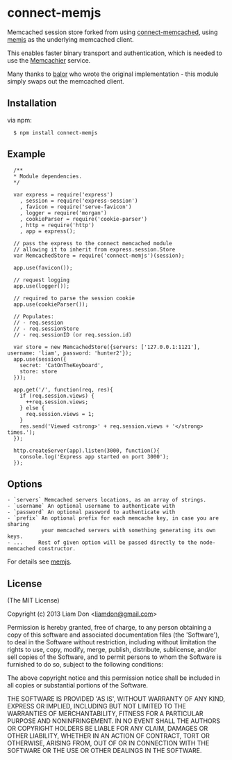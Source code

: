 
# connect-memjs

  Memcached session store forked from using [connect-memcached](https://github.com/balor/connect-memcached), using [memjs](https://github.com/alevy/memjs) as the underlying memcached client.

  This enables faster binary transport and authentication, which is needed to use the [Memcachier](https://www.memcachier.com) service.

  Many thanks to [balor](https://github.com/balor) who wrote the original implementation - this module simply swaps out the memcached client.

## Installation

  via npm:

      $ npm install connect-memjs

## Example

      /**
      * Module dependencies.
      */

      var express = require('express')
        , session = require('express-session')
        , favicon = require('serve-favicon')
        , logger = require('morgan')
        , cookieParser = require('cookie-parser')
        , http = require('http')
        , app = express();

      // pass the express to the connect memcached module
      // allowing it to inherit from express.session.Store
      var MemcachedStore = require('connect-memjs')(session);

      app.use(favicon());

      // request logging
      app.use(logger());

      // required to parse the session cookie
      app.use(cookieParser());

      // Populates:
      // - req.session
      // - req.sessionStore
      // - req.sessionID (or req.session.id)

      var store = new MemcachedStore({servers: ['127.0.0.1:1121'], username: 'liam', password: 'hunter2'});
      app.use(session({ 
        secret: 'CatOnTheKeyboard', 
        store: store
      }));

      app.get('/', function(req, res){
        if (req.session.views) {
          ++req.session.views;
        } else {
          req.session.views = 1;
        }
        res.send('Viewed <strong>' + req.session.views + '</strong> times.');
      });

      http.createServer(app).listen(3000, function(){
        console.log('Express app started on port 3000');
      });

## Options

    - `servers` Memcached servers locations, as an array of strings.
    - `username` An optional username to authenticate with
    - `password` An optional password to authenticate with
    - `prefix` An optional prefix for each memcache key, in case you are sharing 
               your memcached servers with something generating its own keys. 
    - ...     Rest of given option will be passed directly to the node-memcached constructor.

  For details see [memjs](https://github.com/alevy/memjs).

## License 

(The MIT License)

Copyright (c) 2013 Liam Don &lt;liamdon@gmail.com&gt;

Permission is hereby granted, free of charge, to any person obtaining
a copy of this software and associated documentation files (the
'Software'), to deal in the Software without restriction, including
without limitation the rights to use, copy, modify, merge, publish,
distribute, sublicense, and/or sell copies of the Software, and to
permit persons to whom the Software is furnished to do so, subject to
the following conditions:

The above copyright notice and this permission notice shall be
included in all copies or substantial portions of the Software.

THE SOFTWARE IS PROVIDED 'AS IS', WITHOUT WARRANTY OF ANY KIND,
EXPRESS OR IMPLIED, INCLUDING BUT NOT LIMITED TO THE WARRANTIES OF
MERCHANTABILITY, FITNESS FOR A PARTICULAR PURPOSE AND NONINFRINGEMENT.
IN NO EVENT SHALL THE AUTHORS OR COPYRIGHT HOLDERS BE LIABLE FOR ANY
CLAIM, DAMAGES OR OTHER LIABILITY, WHETHER IN AN ACTION OF CONTRACT,
TORT OR OTHERWISE, ARISING FROM, OUT OF OR IN CONNECTION WITH THE
SOFTWARE OR THE USE OR OTHER DEALINGS IN THE SOFTWARE.
